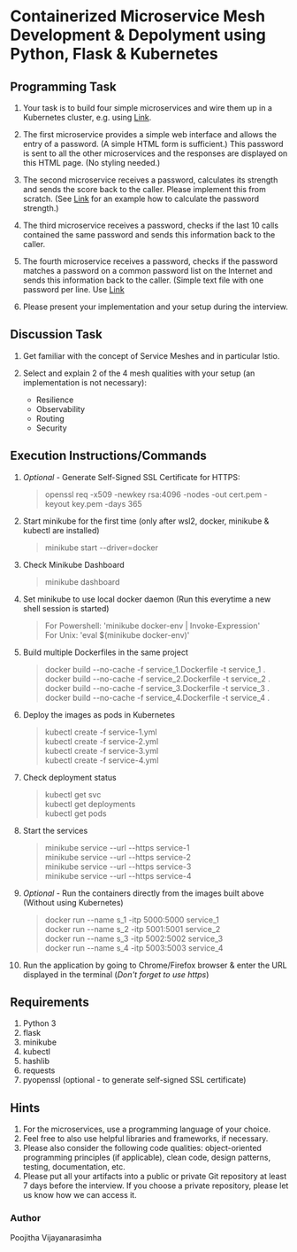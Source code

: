 # Containerized Microservice Mesh Development & Depolyment using Python, Flask & Kubernetes

## Programming Task

1. Your task is to build four simple microservices and wire them up in a Kubernetes cluster, e.g. using [Link](https://minikube.sigs.k8s.io/docs/start/).

2. The first microservice provides a simple web interface and allows the entry of a password. (A simple HTML form is sufficient.) This password is sent to all the other microservices and the responses are displayed on this HTML page. (No styling needed.)

3. The second microservice receives a password, calculates its strength and sends the score back to the caller. Please implement this from scratch. (See [Link](https://www.uic.edu/apps/strong-password/) for an example how to calculate the password strength.)

4. The third microservice receives a password, checks if the last 10 calls contained the same password and sends this information back to the caller.

5. The fourth microservice receives a password, checks if the password matches a password on a common password list on the Internet and sends this information back to the caller. (Simple text file with one password per line. Use [Link](https://pwlist.cfapps.eu10.hana.ondemand.com/passwords.txt)

6. Please present your implementation and your setup during the interview.

## Discussion Task

1. Get familiar with the concept of Service Meshes and in particular Istio.

2. Select and explain 2 of the 4 mesh qualities with your setup (an implementation is not necessary):

    * Resilience
    * Observability
    * Routing
    * Security

## Execution Instructions/Commands

1. *Optional* - Generate Self-Signed SSL Certificate for HTTPS:  
   > openssl req -x509 -newkey rsa:4096 -nodes -out cert.pem -keyout key.pem -days 365

2. Start minikube for the first time (only after wsl2, docker, minikube & kubectl are installed)
   > minikube start --driver=docker

3. Check Minikube Dashboard
   > minikube dashboard

4. Set minikube to use local docker daemon (Run this everytime a new shell session is started)
   > For Powershell: 'minikube docker-env | Invoke-Expression' \
   > For Unix: 'eval $(minikube docker-env)'

5. Build multiple Dockerfiles in the same project
   > docker build --no-cache -f service_1.Dockerfile -t service_1 . \
   > docker build --no-cache -f service_2.Dockerfile -t service_2 . \
   > docker build --no-cache -f service_3.Dockerfile -t service_3 . \
   > docker build --no-cache -f service_4.Dockerfile -t service_4 .

6. Deploy the images as pods in Kubernetes
   > kubectl create -f service-1.yml \
   > kubectl create -f service-2.yml \
   > kubectl create -f service-3.yml \
   > kubectl create -f service-4.yml

7. Check deployment status
   > kubectl get svc \
   > kubectl get deployments \
   > kubectl get pods

8. Start the services
   > minikube service --url --https service-1 \
   > minikube service --url --https service-2 \
   > minikube service --url --https service-3 \
   > minikube service --url --https service-4

9. *Optional* - Run the containers directly from the images built above (Without using Kubernetes)
   > docker run --name s_1 -itp 5000:5000 service_1 \
   > docker run --name s_2 -itp 5001:5001 service_2 \
   > docker run --name s_3 -itp 5002:5002 service_3 \
   > docker run --name s_4 -itp 5003:5003 service_4

10. Run the application by going to Chrome/Firefox browser & enter the URL displayed in the terminal (*Don't forget to use https*)

## Requirements

1. Python 3
2. flask
3. minikube
4. kubectl
5. hashlib
6. requests
7. pyopenssl (optional - to generate self-signed SSL certificate)

## Hints

1. For the microservices, use a programming language of your choice.
2. Feel free to also use helpful libraries and frameworks, if necessary.
3. Please also consider the following code qualities: object-oriented programming principles (if applicable), clean code, design patterns, testing, documentation, etc.
4. Please put all your artifacts into a public or private Git repository at least 7 days before the interview. If you choose a private repository, please let us know how we can access it.

### Author

Poojitha Vijayanarasimha
